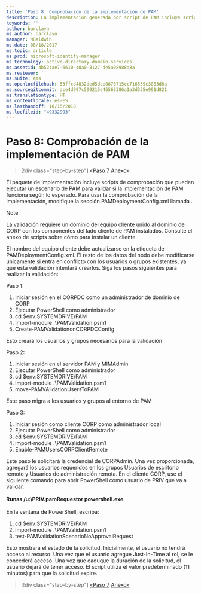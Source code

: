```yaml
---
title: 'Paso 8: Comprobación de la implementación de PAM'
description: La implementación generada por script de PAM incluye scripts de comprobación que pueden ejecutar un escenario de PAM para validar si la implementación de PAM funciona según lo esperado.
keywords: ''
author: barclayn
ms.author: barclayn
manager: MBaldwin
ms.date: 08/18/2017
ms.topic: article
ms.prod: microsoft-identity-manager
ms.technology: active-directory-domain-services
ms.assetid: 4b524ae7-6610-40a0-8127-de5a08988a8a
ms.reviewer: ''
ms.suite: ems
ms.openlocfilehash: 53ffcd4832ded5dce0878715cc716559c3883d6a
ms.sourcegitcommit: ace4d997c599215e46566386a1a3d335e991d821
ms.translationtype: HT
ms.contentlocale: es-ES
ms.lasthandoff: 10/15/2018
ms.locfileid: "49332993"
---
```

# <a name="step-8-pam-deployment-verification"></a>Paso 8: Comprobación de la implementación de PAM

> [!div class="step-by-step"]
> [«Paso 7](sp1-step7-setup-sidhistory-sidfiltering.md)
> [Anexo»](sp1-pam-deployment-addendum.md)

El paquete de implementación incluye scripts de comprobación que pueden ejecutar un escenario de PAM para validar si la implementación de PAM funciona según lo esperado.
Para usar la comprobación de la implementación, modifique la sección PAMDeploymentConfig.xml llamada <PamValidation/> .

>[!NOTE]
>La validación requiere un dominio del equipo cliente unido al dominio de CORP con los componentes del lado cliente de PAM instalados. Consulte el anexo de scripts sobre cómo para instalar un cliente.

El nombre del equipo cliente debe actualizarse en la etiqueta <PAMValidationClient/> de PAMDeploymentConfig.xml. El resto de los datos del nodo <PAMValidation/> debe modificarse únicamente si entra en conflicto con los usuarios o grupos existentes, ya que esta validación intentará crearlos.
Siga los pasos siguientes para realizar la validación:

Paso 1:

1. Iniciar sesión en el CORPDC como un administrador de dominio de CORP
2. Ejecutar PowerShell como administrador
3. cd $env:SYSTEMDRIVE\PAM
4. Import-module .\PAMValidation.psm1
5. Create-PAMValidationonCORPDCConfig

Esto creará los usuarios y grupos necesarios para la validación

Paso 2:

1. Iniciar sesión en el servidor PAM y MIMAdmin
2. Ejecutar PowerShell como administrador
3. cd $env:SYSTEMDRIVE\PAM
4. import-module .\PAMValidation.psm1
5. move-PAMVAlidationUsersToPAM

Este paso migra a los usuarios y grupos al entorno de PAM

Paso 3:

1. Iniciar sesión como cliente CORP como administrador local
2. Ejecutar PowerShell como administrador
3. cd $env:SYSTEMDRIVE\PAM
4. import-module .\PAMValidation.psm1
5. Enable-PAMUsersCORPClientRemote


Este paso le solicitará la credencial de CORPAdmin. Una vez proporcionada, agregará los usuarios requeridos en los grupos Usuarios de escritorio remoto y Usuarios de administración remota.
En el cliente CORP, use el siguiente comando para abrir PowerShell como usuario de PRIV que va a validar. </br></br>
**Runas /u:<PRIV domain>\PRIV.pamRequestor powershell.exe**  </br></br>
En la ventana de PowerShell, escriba:

1. cd $env:SYSTEMDRIVE\PAM
2. import-module .\PAMValidation.psm1
3. test-PAMValidationScenarioNoApprovalRequest


  Esto mostrará el estado de la solicitud.
  Inicialmente, el usuario no tendrá acceso al recurso. Una vez que el usuario agregue Just-In-Time al rol, se le concederá acceso. Una vez que caduque la duración de la solicitud, el usuario dejará de tener acceso.
  El script utiliza el valor predeterminado (11 minutos) para que la solicitud expire.

> [!div class="step-by-step"]
> [«Paso 7](sp1-step7-setup-sidhistory-sidfiltering.md)
> [Anexo»](sp1-pam-deployment-addendum.md)
